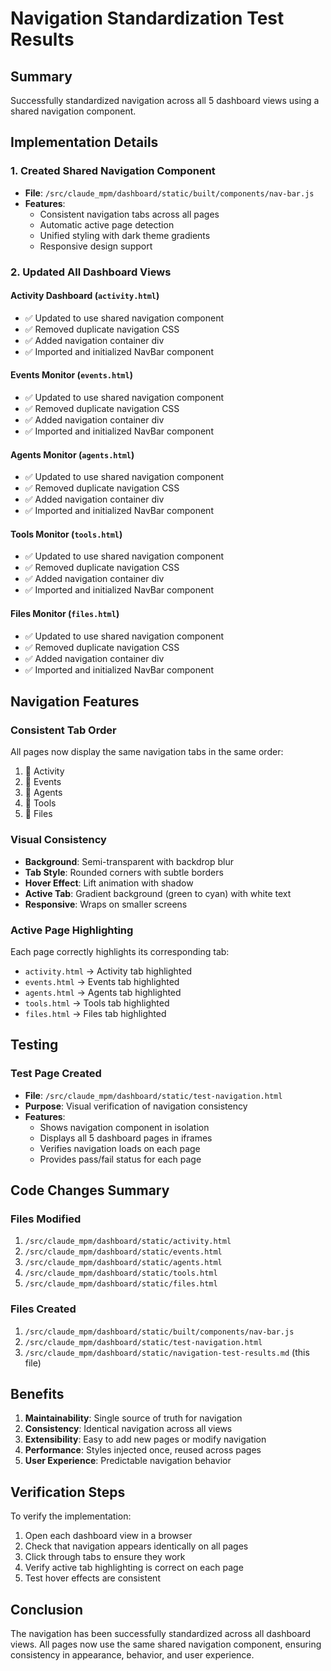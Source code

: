 # Navigation Standardization Test Results

## Summary
Successfully standardized navigation across all 5 dashboard views using a shared navigation component.

## Implementation Details

### 1. Created Shared Navigation Component
- **File**: `/src/claude_mpm/dashboard/static/built/components/nav-bar.js`
- **Features**:
  - Consistent navigation tabs across all pages
  - Automatic active page detection
  - Unified styling with dark theme gradients
  - Responsive design support

### 2. Updated All Dashboard Views

#### Activity Dashboard (`activity.html`)
- ✅ Updated to use shared navigation component
- ✅ Removed duplicate navigation CSS
- ✅ Added navigation container div
- ✅ Imported and initialized NavBar component

#### Events Monitor (`events.html`)
- ✅ Updated to use shared navigation component
- ✅ Removed duplicate navigation CSS
- ✅ Added navigation container div
- ✅ Imported and initialized NavBar component

#### Agents Monitor (`agents.html`)
- ✅ Updated to use shared navigation component
- ✅ Removed duplicate navigation CSS
- ✅ Added navigation container div
- ✅ Imported and initialized NavBar component

#### Tools Monitor (`tools.html`)
- ✅ Updated to use shared navigation component
- ✅ Removed duplicate navigation CSS
- ✅ Added navigation container div
- ✅ Imported and initialized NavBar component

#### Files Monitor (`files.html`)
- ✅ Updated to use shared navigation component
- ✅ Removed duplicate navigation CSS
- ✅ Added navigation container div
- ✅ Imported and initialized NavBar component

## Navigation Features

### Consistent Tab Order
All pages now display the same navigation tabs in the same order:
1. 🎯 Activity
2. 📡 Events
3. 🤖 Agents
4. 🔧 Tools
5. 📁 Files

### Visual Consistency
- **Background**: Semi-transparent with backdrop blur
- **Tab Style**: Rounded corners with subtle borders
- **Hover Effect**: Lift animation with shadow
- **Active Tab**: Gradient background (green to cyan) with white text
- **Responsive**: Wraps on smaller screens

### Active Page Highlighting
Each page correctly highlights its corresponding tab:
- `activity.html` → Activity tab highlighted
- `events.html` → Events tab highlighted
- `agents.html` → Agents tab highlighted
- `tools.html` → Tools tab highlighted
- `files.html` → Files tab highlighted

## Testing

### Test Page Created
- **File**: `/src/claude_mpm/dashboard/static/test-navigation.html`
- **Purpose**: Visual verification of navigation consistency
- **Features**:
  - Shows navigation component in isolation
  - Displays all 5 dashboard pages in iframes
  - Verifies navigation loads on each page
  - Provides pass/fail status for each page

## Code Changes Summary

### Files Modified
1. `/src/claude_mpm/dashboard/static/activity.html`
2. `/src/claude_mpm/dashboard/static/events.html`
3. `/src/claude_mpm/dashboard/static/agents.html`
4. `/src/claude_mpm/dashboard/static/tools.html`
5. `/src/claude_mpm/dashboard/static/files.html`

### Files Created
1. `/src/claude_mpm/dashboard/static/built/components/nav-bar.js`
2. `/src/claude_mpm/dashboard/static/test-navigation.html`
3. `/src/claude_mpm/dashboard/static/navigation-test-results.md` (this file)

## Benefits

1. **Maintainability**: Single source of truth for navigation
2. **Consistency**: Identical navigation across all views
3. **Extensibility**: Easy to add new pages or modify navigation
4. **Performance**: Styles injected once, reused across pages
5. **User Experience**: Predictable navigation behavior

## Verification Steps

To verify the implementation:

1. Open each dashboard view in a browser
2. Check that navigation appears identically on all pages
3. Click through tabs to ensure they work
4. Verify active tab highlighting is correct on each page
5. Test hover effects are consistent

## Conclusion

The navigation has been successfully standardized across all dashboard views. All pages now use the same shared navigation component, ensuring consistency in appearance, behavior, and user experience.